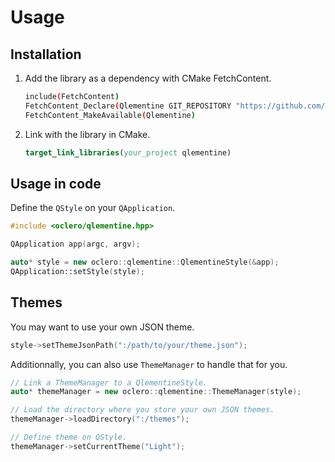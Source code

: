 # Usage

## Installation

1. Add the library as a dependency with CMake FetchContent.

   ```bash
   include(FetchContent)
   FetchContent_Declare(Qlementine GIT_REPOSITORY "https://github.com/oclero/qlementine.git")
   FetchContent_MakeAvailable(Qlementine)
   ```

2. Link with the library in CMake.

   ```cmake
   target_link_libraries(your_project qlementine)
   ```

## Usage in code

Define the `QStyle` on your `QApplication`.

```c++
#include <oclero/qlementine.hpp>

QApplication app(argc, argv);

auto* style = new oclero::qlementine::QlementineStyle(&app);
QApplication::setStyle(style);
```

## Themes

You may want to use your own JSON theme.

```c++
style->setThemeJsonPath(":/path/to/your/theme.json");
```

Additionnally, you can also use `ThemeManager` to handle that for you.

```c++
// Link a ThemeManager to a QlementineStyle.
auto* themeManager = new oclero::qlementine::ThemeManager(style);

// Load the directory where you store your own JSON themes.
themeManager->loadDirectory(":/themes");

// Define theme on QStyle.
themeManager->setCurrentTheme("Light");
```
